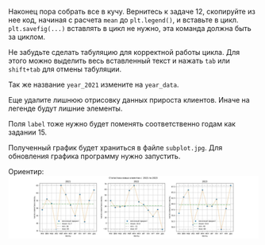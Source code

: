 Наконец пора собрать все в кучу. 
Вернитесь к задаче 12, скопируйте из нее код, начиная с расчета `mean` до `plt.legend()`, и вставьте в цикл. `plt.savefig(...)` вставлять в цикл не нужно, эта команда должна быть за циклом.

Не забудьте сделать табуляцию для корректной работы цикла. Для этого можно выделить весь вставленный текст и нажать `tab` или `shift+tab` для отмены табуляции.

 Так же название `year_2021` измените на `year_data`.

 Еще удалите лишнюю отрисовку данных прироста клиентов. Иначе на легенде будут лишние элементы.

 Поля `label` тоже нужно будет поменять соответственно годам как задании 15. 



Полученный график будет храниться в файле `subplot.jpg`. Для обновления графика программу нужно запустить.



Ориентир:
![TargetDown](./pics/img_16.jpg)